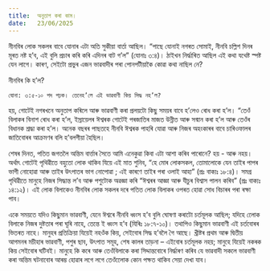 ```yaml
---
title:  অনুতাপ কৰা কাম।
date:   23/06/2025
---
```


নীনবিৰ লোক সকলৰ বাবে যোনাৰ এটা অতি সুকীয়া বার্তা আছিল। “পাছে যোনাই নগৰত সোমাই, নীনবি চল্লিশ দিনৰ মূৰত নষ্ট হ’ব, এই বুলি প্ৰচাৰ কৰি কৰি এদিনৰ বাট গ’ল” (যোনাঃ ৩:৪)। ঠাইখন নিৰ্দ্ধাৰিত আছিল এই কথা যথেষ্ট স্পষ্ট যেন লাগে। কাৰণ, সেইটো প্ৰভুৰ এজন ভাৱবাদীৰ পৰা পোনপটীয়াকৈ কোৱা কথা নাছিল নে?

নীনবিৰ কি হ’ল?

`যোনা: ৩:৫-১০ পদ পঢ়ক। তেনেহ’লে এই ভাৱবাণী কিয় সিদ্ধ নহ’ল?`

হয়, গোটেই নগৰখনে অনুতাপ কৰিলে আৰু ভাৱবাণী কৰা প্ৰলয়টো কিছু সময়ৰ বাবে হ’লেও ৰোধ কৰা হ’ল। “তেওঁ বিলাকৰ বিনাশ ৰোধ কৰা হ’ল, ইস্রায়েলৰ ঈশ্বৰক গোটেই পৰজাতিৰ মাজত উন্নীত আৰু সন্মান কৰা হ’ল আৰু তেওঁৰ বিধানক শ্রদ্ধা কৰা হ’ল। অনেক বছৰৰ পাছতহে নীনবি ঈশ্বৰক পাহৰি যোৱা আৰু নিজৰ অহংকাৰৰ বাবে চাৰিওফালৰ জাতিবোৰৰ আক্ৰমণৰ বলি হ’বলগীয়া হৈছিল।

শেষৰ দিনত, পতিত জগতলৈ অন্তিম বাৰ্ত্তাৰ সৈতে আমি এনেকুৱা কিবা এটা আশা কৰিব পাৰোনে? হয় - আৰু নহয়। অৰ্থাৎ গোটেই পৃথিৱীতে বহুতো লোক থাকিব যিয়ে এই মাত শুনিব, “হে মোৰ লোকসকল, তোমালোকে যেন তাইৰ পাপৰ ভাগী নোহোৱা আৰু তাইৰ উৎপাতৰ ভাগ নোপোৱা ; এই কাৰণে তাইৰ পৰা ওলাই আহা” (প্রঃ বাক্যঃ ১৮:৪)। সমগ্র পৃথিৱীতে মানুহে নিজৰ সিদ্ধান্ত ল’ব আৰু পশুটোক অৱজ্ঞা কৰি “ঈশ্বৰৰ আজ্ঞা আৰু যীচুৰ বিশ্বাস পালন কৰিব” (প্রঃ বাক্যঃ ১৪:১২)। এই লোক বিলাকেও নীনবিৰ লোক সকলৰ দৰে পতিত লোক বিলাকৰ ওপৰত হোৱা সোধ বিচাৰৰ পৰা ৰক্ষা পাব।

একে সময়তে যদিও কিছুমান ভাৱবাণী, যেনে ঈশ্বৰে নীনবি ধ্বংস হ’ব বুলি ঘোষণা কৰাটো চৰ্তমূলক আছিল; যদিহে লোেক বিলাকে নিজৰ দুষ্টতাৰ পৰা ঘূৰি নাহে, তেন্তে ই ধ্বংস হ’ব (যিৰিঃ ১৮:৭-১০)। তথাপিও কিছুমান ভাৱবাণী এই চৰ্তবোৰৰ ভিতৰত নাহে। মানুহৰ প্ৰতিক্রিয়া যিয়েই নহওঁক কিয়, সেইবোৰ সিদ্ধ হ’বলৈ গৈ আছে। খ্ৰীষ্টৰ প্ৰথম আৰু দ্বিতীয় আগমনৰ মচীহাৰ ভাৱবাণী, পশুৰ ছাব, উৎপাত সমূহ, শেষ কালৰ তাড়না – এইবোৰ চৰ্তমূলক নহয়; মানুহে যিয়েই নকৰক কিয় সেইবোৰ ঘটিবই। মানুহে কি কৰে আৰু তেওঁবিলাকে কৰা সিদ্দান্তবোৰে নিৰ্দ্ধাৰণ কৰিব যে ভাৱবাদী সকলে ভাৱবাণী কৰা অন্তিম ঘটনাবোৰ আৰম্ভ হোৱাৰ লগে লগে তেওঁলোেক কোন পক্ষত থাকিব সেয়া দেখা যাব।